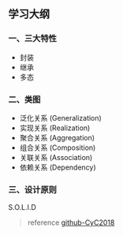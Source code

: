 ## 学习大纲
### 一、三大特性
* 封装
* 继承
* 多态
### 二、类图
* 泛化关系 (Generalization)
* 实现关系 (Realization)
* 聚合关系 (Aggregation)
* 组合关系 (Composition)
* 关联关系 (Association)
* 依赖关系 (Dependency)
### 三、设计原则
S.O.L.I.D



>reference
[github-CyC2018](https://github.com/CyC2018/Interview-Notebook/blob/master/notes/%E9%9D%A2%E5%90%91%E5%AF%B9%E8%B1%A1%E6%80%9D%E6%83%B3.md#%E4%B8%80%E4%B8%89%E5%A4%A7%E7%89%B9%E6%80%A7)
